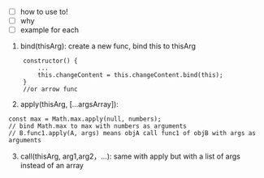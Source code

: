 - [ ] how to use to!
- [ ] why
- [ ] example for each

1. bind(thisArg): create a new func, bind this to thisArg
```
    constructor() {
        ...
        this.changeContent = this.changeContent.bind(this);
    }
    //or arrow func
```
2. apply(thisArg, [...argsArray]): 
```
const max = Math.max.apply(null, numbers);
// bind Math.max to max with numbers as arguments
// B.func1.apply(A, args) means objA call func1 of objB with args as arguments
```
3. call(thisArg, arg1,arg2，...):
same with apply but with a list of args instead of an array
```

